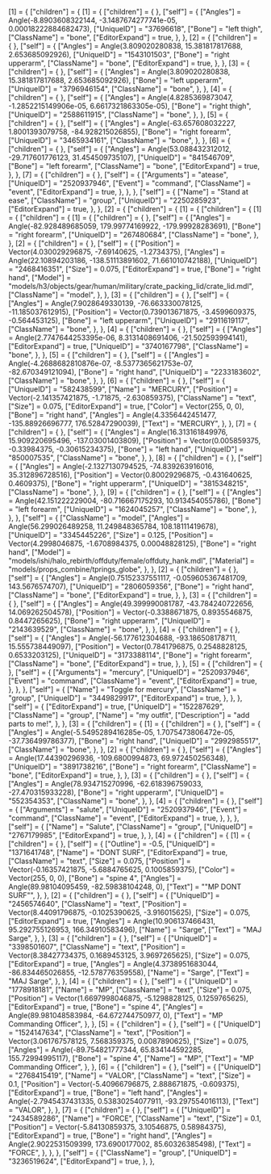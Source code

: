 [1] = {
	["children"] = {
		[1] = {
			["children"] = {
			},
			["self"] = {
				["Angles"] = Angle(-8.8903608322144, -3.1487674277741e-05, 0.00018222884682473),
				["UniqueID"] = "37696618",
				["Bone"] = "left thigh",
				["ClassName"] = "bone",
				["EditorExpand"] = true,
			},
		},
		[2] = {
			["children"] = {
			},
			["self"] = {
				["Angles"] = Angle(3.809020280838, 15.381817817688, 2.653685092926),
				["UniqueID"] = "1543101503",
				["Bone"] = "right upperarm",
				["ClassName"] = "bone",
				["EditorExpand"] = true,
			},
		},
		[3] = {
			["children"] = {
			},
			["self"] = {
				["Angles"] = Angle(3.809020280838, 15.381817817688, 2.653685092926),
				["Bone"] = "left upperarm",
				["UniqueID"] = "3796946154",
				["ClassName"] = "bone",
			},
		},
		[4] = {
			["children"] = {
			},
			["self"] = {
				["Angles"] = Angle(4.8285369873047, -1.2852215149906e-05, 6.6617321863305e-05),
				["Bone"] = "right thigh",
				["UniqueID"] = "2588611915",
				["ClassName"] = "bone",
			},
		},
		[5] = {
			["children"] = {
			},
			["self"] = {
				["Angles"] = Angle(-63.657608032227, 1.8001393079758, -84.928215026855),
				["Bone"] = "right forearm",
				["UniqueID"] = "3465934161",
				["ClassName"] = "bone",
			},
		},
		[6] = {
			["children"] = {
			},
			["self"] = {
				["Angles"] = Angle(53.088432312012, -29.717601776123, 31.454509735107),
				["UniqueID"] = "841546709",
				["Bone"] = "left forearm",
				["ClassName"] = "bone",
				["EditorExpand"] = true,
			},
		},
		[7] = {
			["children"] = {
			},
			["self"] = {
				["Arguments"] = "atease",
				["UniqueID"] = "2520937946",
				["Event"] = "command",
				["ClassName"] = "event",
				["EditorExpand"] = true,
			},
		},
	},
	["self"] = {
		["Name"] = "Stand at ease",
		["ClassName"] = "group",
		["UniqueID"] = "2250285923",
		["EditorExpand"] = true,
	},
},
[2] = {
	["children"] = {
		[1] = {
			["children"] = {
				[1] = {
					["children"] = {
						[1] = {
							["children"] = {
							},
							["self"] = {
								["Angles"] = Angle(-82.928489685059, 179.99774169922, -179.99928283691),
								["Bone"] = "right forearm",
								["UniqueID"] = "267480684",
								["ClassName"] = "bone",
							},
						},
						[2] = {
							["children"] = {
							},
							["self"] = {
								["Position"] = Vector(4.030029296875, -7.69140625, -1.2734375),
								["Angles"] = Angle(22.10894203186, -138.51113891602, 71.661010742188),
								["UniqueID"] = "2468416351",
								["Size"] = 0.075,
								["EditorExpand"] = true,
								["Bone"] = "right hand",
								["Model"] = "models/h3/objects/gear/human/military/crate_packing_lid/crate_lid.mdl",
								["ClassName"] = "model",
							},
						},
						[3] = {
							["children"] = {
							},
							["self"] = {
								["Angles"] = Angle(7.9028649330139, -76.663330078125, -11.185037612915),
								["Position"] = Vector(0.739013671875, -3.4599609375, -0.564453125),
								["Bone"] = "left upperarm",
								["UniqueID"] = "2911619117",
								["ClassName"] = "bone",
							},
						},
						[4] = {
							["children"] = {
							},
							["self"] = {
								["Angles"] = Angle(2.7747644253395e-06, 8.3131408691406, -21.502593994141),
								["EditorExpand"] = true,
								["UniqueID"] = "3740167798",
								["ClassName"] = "bone",
							},
						},
						[5] = {
							["children"] = {
							},
							["self"] = {
								["Angles"] = Angle(-4.2688682810876e-07, -8.5377365621753e-07, -82.670349121094),
								["Bone"] = "right hand",
								["UniqueID"] = "2233183602",
								["ClassName"] = "bone",
							},
						},
						[6] = {
							["children"] = {
							},
							["self"] = {
								["UniqueID"] = "582438599",
								["Name"] = "MERCURY",
								["Position"] = Vector(-2.141357421875, -1.71875, -2.630859375),
								["ClassName"] = "text",
								["Size"] = 0.075,
								["EditorExpand"] = true,
								["Color"] = Vector(255, 0, 0),
								["Bone"] = "right hand",
								["Angles"] = Angle(4.3356442451477, -135.88926696777, 176.52847290039),
								["Text"] = "MERCURY",
							},
						},
						[7] = {
							["children"] = {
							},
							["self"] = {
								["Angles"] = Angle(16.313161849976, 15.909220695496, -137.03001403809),
								["Position"] = Vector(0.005859375, -0.33984375, -0.30615234375),
								["Bone"] = "left hand",
								["UniqueID"] = "850007535",
								["ClassName"] = "bone",
							},
						},
						[8] = {
							["children"] = {
							},
							["self"] = {
								["Angles"] = Angle(-2.1327130794525, -74.839263916016, 35.312896728516),
								["Position"] = Vector(0.80029296875, -0.431640625, 0.4609375),
								["Bone"] = "right upperarm",
								["UniqueID"] = "3815348215",
								["ClassName"] = "bone",
							},
						},
						[9] = {
							["children"] = {
							},
							["self"] = {
								["Angles"] = Angle(42.151222229004, -80.716667175293, 10.913454055786),
								["Bone"] = "left forearm",
								["UniqueID"] = "1624045257",
								["ClassName"] = "bone",
							},
						},
					},
					["self"] = {
						["ClassName"] = "model",
						["Angles"] = Angle(56.299026489258, 11.249848365784, 108.18111419678),
						["UniqueID"] = "3345445226",
						["Size"] = 0.125,
						["Position"] = Vector(4.2998046875, -1.6708984375, 0.00048828125),
						["Bone"] = "right hand",
						["Model"] = "models/ishi/halo_rebirth/offduty/female/offduty_hank.mdl",
						["Material"] = "models/props_combine/tprings_globe",
					},
				},
				[2] = {
					["children"] = {
					},
					["self"] = {
						["Angles"] = Angle(0.75152337551117, -0.059605367481709, 143.5676574707),
						["UniqueID"] = "2806059356",
						["Bone"] = "right hand",
						["ClassName"] = "bone",
						["EditorExpand"] = true,
					},
				},
				[3] = {
					["children"] = {
					},
					["self"] = {
						["Angles"] = Angle(49.399990081787, -43.784240722656, 14.069262504578),
						["Position"] = Vector(-0.3388671875, 0.8935546875, 0.8447265625),
						["Bone"] = "right upperarm",
						["UniqueID"] = "2143639529",
						["ClassName"] = "bone",
					},
				},
				[4] = {
					["children"] = {
					},
					["self"] = {
						["Angles"] = Angle(-56.177612304688, -93.186508178711, 15.555738449097),
						["Position"] = Vector(0.7841796875, 0.2548828125, 0.6533203125),
						["UniqueID"] = "3173388114",
						["Bone"] = "right forearm",
						["ClassName"] = "bone",
						["EditorExpand"] = true,
					},
				},
				[5] = {
					["children"] = {
					},
					["self"] = {
						["Arguments"] = "mercury",
						["UniqueID"] = "2520937946",
						["Event"] = "command",
						["ClassName"] = "event",
						["EditorExpand"] = true,
					},
				},
			},
			["self"] = {
				["Name"] = "Toggle for mercury",
				["ClassName"] = "group",
				["UniqueID"] = "3449829917",
				["EditorExpand"] = true,
			},
		},
	},
	["self"] = {
		["EditorExpand"] = true,
		["UniqueID"] = "152287629",
		["ClassName"] = "group",
		["Name"] = "my outfit",
		["Description"] = "add parts to me!",
	},
},
[3] = {
	["children"] = {
		[1] = {
			["children"] = {
			},
			["self"] = {
				["Angles"] = Angle(-5.5495289416285e-05, 1.7075473806472e-05, -37.736499786377),
				["Bone"] = "right hand",
				["UniqueID"] = "2992985517",
				["ClassName"] = "bone",
			},
		},
		[2] = {
			["children"] = {
			},
			["self"] = {
				["Angles"] = Angle(17.44390296936, -109.6800994873, 69.972450256348),
				["UniqueID"] = "3891738216",
				["Bone"] = "right forearm",
				["ClassName"] = "bone",
				["EditorExpand"] = true,
			},
		},
		[3] = {
			["children"] = {
			},
			["self"] = {
				["Angles"] = Angle(78.934715270996, -62.618396759033, -27.470315933228),
				["Bone"] = "right upperarm",
				["UniqueID"] = "552354353",
				["ClassName"] = "bone",
			},
		},
		[4] = {
			["children"] = {
			},
			["self"] = {
				["Arguments"] = "salute",
				["UniqueID"] = "2520937946",
				["Event"] = "command",
				["ClassName"] = "event",
				["EditorExpand"] = true,
			},
		},
	},
	["self"] = {
		["Name"] = "Salute",
		["ClassName"] = "group",
		["UniqueID"] = "2767179985",
		["EditorExpand"] = true,
	},
},
[4] = {
	["children"] = {
		[1] = {
			["children"] = {
			},
			["self"] = {
				["Outline"] = -0.5,
				["UniqueID"] = "1371641748",
				["Name"] = "DONT SURF",
				["EditorExpand"] = true,
				["ClassName"] = "text",
				["Size"] = 0.075,
				["Position"] = Vector(-0.16357421875, -5.6884765625, 0.1005859375),
				["Color"] = Vector(255, 0, 0),
				["Bone"] = "spine 4",
				["Angles"] = Angle(89.98104095459, -82.59838104248, 0),
				["Text"] = "\"MP DONT SURF\"",
			},
		},
		[2] = {
			["children"] = {
			},
			["self"] = {
				["UniqueID"] = "2456574640",
				["ClassName"] = "text",
				["Position"] = Vector(8.44091796875, -0.1025390625, -3.916015625),
				["Size"] = 0.075,
				["EditorExpand"] = true,
				["Angles"] = Angle(10.906137466431, 95.292755126953, 166.34910583496),
				["Name"] = "Sarge",
				["Text"] = "MAJ Sarge",
			},
		},
		[3] = {
			["children"] = {
			},
			["self"] = {
				["UniqueID"] = "3398501607",
				["ClassName"] = "text",
				["Position"] = Vector(8.38427734375, 0.1689453125, 3.9697265625),
				["Size"] = 0.075,
				["EditorExpand"] = true,
				["Angles"] = Angle(4.3738951683044, -86.834465026855, -12.578776359558),
				["Name"] = "Sarge",
				["Text"] = "MAJ Sarge",
			},
		},
		[4] = {
			["children"] = {
			},
			["self"] = {
				["UniqueID"] = "1778918181",
				["Name"] = "MP",
				["ClassName"] = "text",
				["Size"] = 0.075,
				["Position"] = Vector(1.6697998046875, -5.1298828125, 0.1259765625),
				["EditorExpand"] = true,
				["Bone"] = "spine 4",
				["Angles"] = Angle(89.981048583984, -64.672744750977, 0),
				["Text"] = "MP Commanding Officer",
			},
		},
		[5] = {
			["children"] = {
			},
			["self"] = {
				["UniqueID"] = "1524147634",
				["ClassName"] = "text",
				["Position"] = Vector(3.061767578125, 7.568359375, 0.0087890625),
				["Size"] = 0.075,
				["Angles"] = Angle(-89.754821777344, 65.834144592285, 155.72994995117),
				["Bone"] = "spine 4",
				["Name"] = "MP",
				["Text"] = "MP Commanding Officer",
			},
		},
		[6] = {
			["children"] = {
			},
			["self"] = {
				["UniqueID"] = "2768415419",
				["Name"] = "VALOR",
				["ClassName"] = "text",
				["Size"] = 0.1,
				["Position"] = Vector(-5.40966796875, 2.888671875, -0.609375),
				["EditorExpand"] = true,
				["Bone"] = "left hand",
				["Angles"] = Angle(-2.7945437431335, 0.53830254077911, -93.297554016113),
				["Text"] = "VALOR",
			},
		},
		[7] = {
			["children"] = {
			},
			["self"] = {
				["UniqueID"] = "2434589286",
				["Name"] = "FORCE",
				["ClassName"] = "text",
				["Size"] = 0.1,
				["Position"] = Vector(-5.84130859375, 3.10546875, 0.58984375),
				["EditorExpand"] = true,
				["Bone"] = "right hand",
				["Angles"] = Angle(2.9022531509399, 173.6900177002, 85.60326385498),
				["Text"] = "FORCE",
			},
		},
	},
	["self"] = {
		["ClassName"] = "group",
		["UniqueID"] = "3236519624",
		["EditorExpand"] = true,
	},
},
